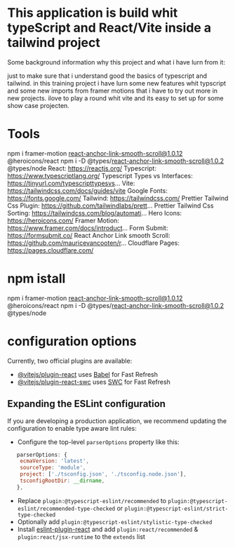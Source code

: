 
# This application is build whit typeScript and React/Vite inside a tailwind project

Some background information why this project and what i have lurn from it:

just to make sure that i understand good the basics of typescript and tailwind.
in this training project i have lurn some new features whit typscript and some new imports from framer motions that i have to try out more in new projects.
ilove to play a round whit vite and its easy to set up for some show case projecten.

# Tools
npm i framer-motion react-anchor-link-smooth-scroll@1.0.12 @heroicons/react
npm i -D @types/react-anchor-link-smooth-scroll@1.0.2 @types/node
React: https://reactjs.org/
Typescript: https://www.typescriptlang.org/
Typescript Types vs Interfaces: https://tinyurl.com/typescripttypesvs...
Vite: https://tailwindcss.com/docs/guides/vite
Google Fonts: https://fonts.google.com/
Tailwind: https://tailwindcss.com/
Prettier Tailwind Css Plugin: https://github.com/tailwindlabs/prett...
Prettier Tailwind Css Sorting: https://tailwindcss.com/blog/automati...
Hero Icons: https://heroicons.com/
Framer Motion: https://www.framer.com/docs/introduct...
Form Submit: https://formsubmit.co/
React Anchor Link smooth Scroll: https://github.com/mauricevancooten/r...
Cloudflare Pages: https://pages.cloudflare.com/

# npm istall
npm i framer-motion react-anchor-link-smooth-scroll@1.0.12 @heroicons/react
npm i -D @types/react-anchor-link-smooth-scroll@1.0.2 @types/node

# configuration options

Currently, two official plugins are available:

- [@vitejs/plugin-react](https://github.com/vitejs/vite-plugin-react/blob/main/packages/plugin-react/README.md) uses [Babel](https://babeljs.io/) for Fast Refresh
- [@vitejs/plugin-react-swc](https://github.com/vitejs/vite-plugin-react-swc) uses [SWC](https://swc.rs/) for Fast Refresh

## Expanding the ESLint configuration

If you are developing a production application, we recommend updating the configuration to enable type aware lint rules:

- Configure the top-level `parserOptions` property like this:

```js
   parserOptions: {
    ecmaVersion: 'latest',
    sourceType: 'module',
    project: ['./tsconfig.json', './tsconfig.node.json'],
    tsconfigRootDir: __dirname,
   },
```

- Replace `plugin:@typescript-eslint/recommended` to `plugin:@typescript-eslint/recommended-type-checked` or `plugin:@typescript-eslint/strict-type-checked`
- Optionally add `plugin:@typescript-eslint/stylistic-type-checked`
- Install [eslint-plugin-react](https://github.com/jsx-eslint/eslint-plugin-react) and add `plugin:react/recommended` & `plugin:react/jsx-runtime` to the `extends` list
